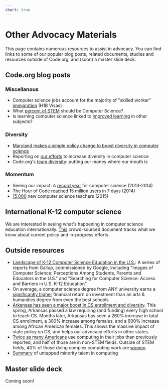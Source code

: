```yaml
---
chart: true
---
```

# Other Advocacy Materials

This page contains numerous resources to assist in advocacy. You can find links to some of our popular blog posts, related documents, studies and resources outside of Code.org, and (soon) a master slide deck.  


## Code.org blog posts
### Miscellanous

* Computer science jobs account for the majority of "skilled worker" [immigration](http://blog.code.org/post/116568172243/with-all-the-national-debate-on-immigration-i) (H1B Visas)
* What [percent of STEM](http://blog.code.org/post/89267280803/stem) should be Computer Science?
* Is learning computer science linked to [improved learning](http://blog.code.org/post/125429946375/cs-other-subjects)  in other subjects?


### Diversity

* [Maryland makes a simple policy change to boost diversity in computer science](http://blog.code.org/post/121123281798/md) 
* Reporting on [our efforts](http://blog.code.org/post/98856300118/diversity) to increase diversity in computer science
* Code.org's [team diversity](http://blog.code.org/post/98703117328/codeorgs-team-diversity-putting-our-money-where): putting our money where our mouth is

### Momentum

* Seeing our impact: A [record year](http://blog.code.org/post/91961669383/ap-computer-science) for computer science (2013-2014)
* The Hour of Code [reached](http://blog.code.org/post/70175643054/stats) 15 million users in 7 days (2014)
* [15,000](http://blog.code.org/post/128786388333/15000-new-computer-science-teachers) new computer science teachers (2015)




## International K-12 computer science
We are interested in seeing what's happening in computer science education internationally. [This](https://docs.google.com/document/d/1H171Mu2RKzD9Qvp38sjKu1vuXX524XqdHtUf0BFzpWI/edit?usp=sharing) crowd-sourced document tracks what we know about current policy and in-progress efforts. 


## Outside resources

- [Landscape of K-12 Computer Science Education in the U.S.](http://csedu.gallup.com/home.aspx): A series of reports  from Gallup, commissioned by Google, including "Images of Computer Science: Perceptions Among Students, Parents and Educators in the U.S." and "Searching for Computer Science: Access and Barriers in U.S. K-12 Education"
- On average, a computer science degree from ANY university earns a [significantly higher](http://www.economist.com/news/united-states/21646220-it-depends-what-you-study-not-where) financial return on investment than an arts & humanities degree from even the best schools
- [Arkansas has seen a major boost in CS enrollment and diversity](http://amppob.com/nearly-4000-arkansas-students-enrolled-in-computer-science-in-fall-15/). This spring, Arkansas passed a law requiring (and funding) every high school to teach CS. Months later, Arkansas has seen a 260% increase in total CS enrollment, a 300% increase among females, and a 600% increase among African American females. This shows the massive impact of state policy on CS, and helps our advocacy efforts in other states.
- [Twice as many Americans](http://changetheequation.org/blog/hidden-half) use computing in their jobs than previously reported, and half of those are in non-STEM fields. Outside of STEM fields, 40% of those doing complex computing work are [women](http://changetheequation.org/blog/grid-uncounted-women-computing). 
- [Summary](http://changetheequation.org/blog/talent-hidden-plain-sight-addressing-gaps-computer-science) of untapped minority talent in computing


## Master slide deck 
Coming soon!
